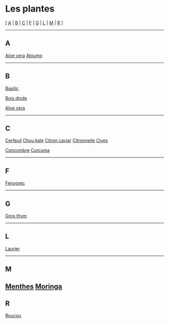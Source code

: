 # Les plantes

[ [A](#A) | [B](#B) | [C](#C) | [F](#F) | [G](#G) | [L](#L) | [M](#M) | [R](#R) ]

---

## A

[Aloe vera](plantes/aloe-vera.md)
[Atoumo](plantes/atoumo.md)

---

## B

[Basilic](plantes/basilic.md)

[Bois dinde](plantes/bois-dinde.md)

[Aloe vera](plantes/brisee.md)

---

## C

[Cerfeuil](plantes/cerfeuil.md)
[Chou kale](plantes/chou-kale.md)
[Citron caviar](plantes/citron-caviar.md)
[Citronnelle](plantes/citronnelle.md)
[Cives](plantes/cives.md)

[Concombre](plantes/concombre.md)
[Curcuma](plantes/curcuma.md)

---

## F

[Fenugrec](plantes/fenugrec.md)

---

## G

[Gros thym](plantes/gros-thym.md)

---

## L

[Laurier](plantes/laurier.md)

---

## M

[Menthes](plantes/menthes.md)
[Moringa](plantes/moringa.md)
--

## R

[Roucou](plantes/roucou.md)
